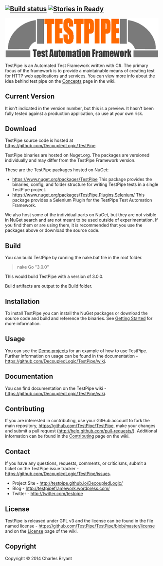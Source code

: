 [![Build status](https://ci.appveyor.com/api/projects/status/dep836vorak5db6e?svg=true)](https://ci.appveyor.com/project/charleslbryant/testpipe) [![Stories in Ready](https://badge.waffle.io/DecoupledLogic/TestPipe.svg?label=ready&title=Ready)](http://waffle.io/DecoupledLogic/TestPipe)
--------

![TestPipe Logo](https://github.com/DecoupledLogic/TestPipe/blob/master/creative/logo/logo.png?raw=true)

TestPipe is an Automated Test Framework written with C#. The primary focus of 
the framework is to provide a maintainable means of creating test for HTTP web applications and services. You can view more info about the idea behind test pipe on the [Concepts](https://github.com/DecoupledLogic/wiki/Concepts) page in the wiki.

Current Version
---------------

It isn't indicated in the version number, but this is a preview. It hasn't been fully tested against a production 
application, so use at your own risk.

Download
--------

TestPipe source code is hosted at https://github.com/DecoupledLogic/TestPipe. 

TestPipe binaries are hosted on Nuget.org. The packages are versioned individually and may differ from the TestPipe Framework version.

These are the TestPipe packages hosted on NuGet:

- https://www.nuget.org/packages/TestPipe
  This package provides the binaries, config, and folder structure for writing TestPipe tests in a single TestPipe project.
- https://www.nuget.org/packages/TestPipe.Plugins.Selenium/
  This package provides a Selenium Plugin for the TestPipe Test Automation Framework.

We also host some of the individual parts on NuGet, but they are not visible in NuGet search and are not meant to be used outside of experimentation. If you find them or are using them, it is recommended that you use the packages above or download the source code.

Build
-----

You can build TestPipe by running the nake.bat file in the root folder.

>nake Go "3.0.0"

This would build TestPipe with a version of 3.0.0. 

Build artifacts are output to the Build folder.

Installation
------------

To install TestPipe you can install the NuGet packages or download the source 
code and build and reference the binaries. See [Getting Started](https://github.com/DecoupledLogic/TestPipe/wiki/Getting-Started) for more information.

Usage
-----

You can see the [Demo projects](https://github.com/DecoupledLogic/TestPipe/tree/master/source/demo) for an example of how to use TestPipe. Further 
information on usage can be found in the documentation - https://github.com/DecoupledLogic/TestPipe/wiki.

Documentation
-------------

You can find documentation on the TestPipe wiki - 
https://github.com/DecoupledLogic/TestPipe/wiki.

Contributing
------------

If you are interested in contributing, use your GitHub account to fork the main repository, https://github.com/TestPipe/TestPipe, make your changes and 
submit a pull request (http://help.github.com/pull-requests/). Additional information can be found in the [Contributing](https://github.com/DecoupledLogic/TestPipe/wiki/Contributing) page on the wiki.

Contact
-------

If you have any questions, requests, comments, or criticisms, submit a ticket on 
the TestPipe issue tracker - https://github.com/DecoupledLogic/TestPipe/issues.

* Project Site -  http://testpipe.github.io/DecoupledLogic/
* Blog - http://testpipeframework.wordpress.com/
* Twitter - http://twitter.com/testpipe

License
-------

TestPipe is released under GPL v3 and the license can be found in the file named
license - https://github.com/TestPipe/TestPipe/blob/master/license and on the [License](https://github.com/DecoupledLogic/TestPipe/wiki/License) page of the wiki.

Copyright
---------

Copyright © 2014 Charles Bryant
